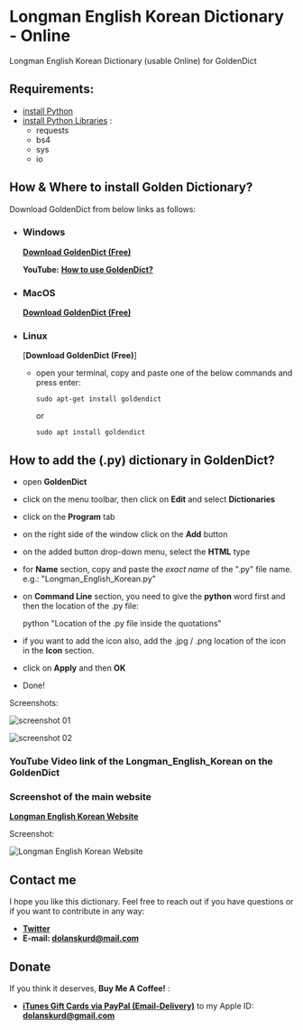 # Longman English Korean Dictionary - Online

Longman English Korean Dictionary (usable Online) for GoldenDict

## Requirements:

- [install Python](https://docs.python.org/3/using/index.html)
- [install Python Libraries](https://packaging.python.org/tutorials/installing-packages/) :
  - requests
  - bs4
  - sys
  - io

## How & Where to install Golden Dictionary?

Download GoldenDict from below links as follows:

- ### Windows

  [**Download GoldenDict (Free)**](https://sourceforge.net/projects/goldendict/files/early%20access%20builds/)

  **YouTube:** [**How to use GoldenDict?**](https://www.youtube.com/watch?v=bDipNBvhOVI)

- ### MacOS

  [**Download GoldenDict (Free)**](https://sourceforge.net/projects/goldendict/files/early%20access%20builds/)

- ### Linux

  [**Download GoldenDict (Free)**]

  - open your terminal, copy and paste one of the below commands and press enter:

    `sudo apt-get install goldendict`

    or

    `sudo apt install goldendict`

## How to add the (.py) dictionary in GoldenDict?

- open **GoldenDict**
- click on the menu toolbar, then click on **Edit** and select **Dictionaries**
- click on the **Program** tab
- on the right side of the window click on the **Add** button
- on the added button drop-down menu, select the **HTML** type
- for **Name** section, copy and paste the _exact name_ of the ".py" file name. e.g.: "Longman_English_Korean.py"
- on **Command Line** section, you need to give the **python** word first and then the location of the .py file:

  python "Location of the .py file inside the quotations"

- if you want to add the icon also, add the .jpg / .png location of the icon in the **Icon** section.
- click on **Apply** and then **OK**
- Done!

Screenshots:

![screenshot 01](https://raw.githubusercontent.com/dolanskurd/english_korean/master/img/Screenshots/Screenshot%20(1).jpg)

![screenshot 02](https://raw.githubusercontent.com/dolanskurd/english_korean/master/img/Screenshots/Screenshot%20(2).jpg)


### YouTube Video link of the Longman_English_Korean on the GoldenDict

### Screenshot of the main website

[**Longman English Korean Website**](https://www.ldoceonline.com/dictionary/english-korean/)

Screenshot:

![Longman English Korean Website](https://raw.githubusercontent.com/dolanskurd/english_korean/master/img/Screenshots/Longman_English_Korean_website_screenshot.jpg)

## Contact me

I hope you like this dictionary. Feel free to reach out if you have questions or if you want to contribute in any way:

- **[Twitter](http://www.twitter.com/dolanskurd)**
- **E-mail: [dolanskurd@mail.com](mailto:dolanskurd@mail.com)**

## Donate

If you think it deserves, **Buy Me A Coffee!** :

- **[iTunes Gift Cards via PayPal (Email-Delivery)](https://www.paypal.com/us/gifts/brands/itunes)** to my Apple ID: **dolanskurd@gmail.com**
